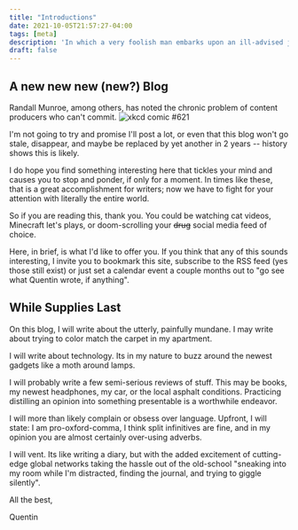 ```yaml
---
title: "Introductions"
date: 2021-10-05T21:57:27-04:00
tags: [meta]
description: 'In which a very foolish man embarks upon an ill-advised journey...'
draft: false 
---
```


## A new new new (new?) Blog

Randall Munroe, among others, has noted the chronic problem of content producers who can't commit.
![xkcd comic #621](https://imgs.xkcd.com/comics/superlative.png "Stay while I recount the crazy TF2 kill I managed
yesterday, my friends.")

I'm not going to try and promise I'll post a lot, or even that this blog won't go stale, disappear, and maybe be
replaced by yet another in 2 years -- history shows this is likely.

I do hope you find something interesting here that tickles your mind and causes you to stop and ponder, if only for a
moment. In times like these, that is a great accomplishment for writers; now we have to fight for your attention with
literally the entire world.

So if you are reading this, thank you. You could be watching cat videos, Minecraft let's plays, or doom-scrolling your
~~drug~~ social media feed of choice.

Here, in brief, is what I'd like to offer you. If you think that any of this sounds interesting, I invite you to
bookmark this site, subscribe to the RSS feed (yes those still exist) or just set a calendar event a couple months out
to "go see what Quentin wrote, if anything".

## While Supplies Last
On this blog, I will write about the utterly, painfully mundane. I may write about trying to color match the carpet in my
apartment. 

I will write about technology. Its in my nature to buzz around the newest gadgets like a moth around lamps. 

I will probably write a few semi-serious reviews of stuff. This may be books, my newest headphones, my car, or the local
asphalt conditions. Practicing distilling an opinion into something presentable is a worthwhile endeavor.

I will more than likely complain or obsess over language. Upfront, I will state: I am pro-oxford-comma, I think split
infinitives are fine, and in my opinion you are almost certainly over-using adverbs.

I will vent. Its like writing a diary, but with the added excitement of cutting-edge global networks taking the hassle
out of the old-school "sneaking into my room while I'm distracted, finding the journal, and trying to giggle silently".


All the best,

Quentin
